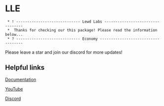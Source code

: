 # LLE

```
 * ! ----------------------------- Lewd Labs ---------------------------------
 *  Thanks for checking our this package! Please read the information below...
 * ? ----------------------------- Economy -----------------------------------
```

Please leave a star and join our discord for more updates!

## Helpful links

[Documentation](https://lewd-labs.github.io/Economy/)

[YouTube](https://www.youtube.com/channel/UCVOQobByo_2WISQf2037eXQ)

[Discord](https://discord.com/invite/N79DZsm3m2)

